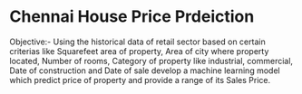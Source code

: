 # Chennai House Price Prdeiction

Objective:-
Using the historical data of retail sector based on certain criterias like Squarefeet area of property, Area of city where property located, Number of rooms, Category of property like industrial, commercial, Date of construction and Date of sale develop a machine learning model which predict price of property and provide a range of its Sales Price.

